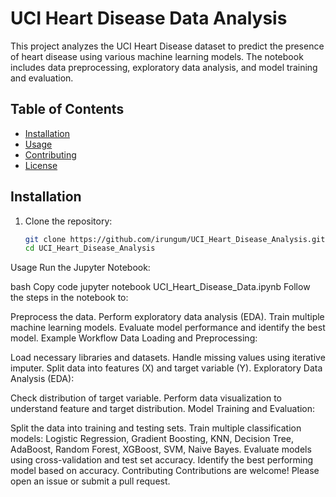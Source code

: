 # UCI Heart Disease Data Analysis

This project analyzes the UCI Heart Disease dataset to predict the presence of heart disease using various machine learning models. The notebook includes data preprocessing, exploratory data analysis, and model training and evaluation.

## Table of Contents

- [Installation](#installation)
- [Usage](#usage)
- [Contributing](#contributing)
- [License](#license)

## Installation

1. Clone the repository:
   ```bash
   git clone https://github.com/irungum/UCI_Heart_Disease_Analysis.git
   cd UCI_Heart_Disease_Analysis

Usage
Run the Jupyter Notebook:

bash
Copy code
jupyter notebook UCI_Heart_Disease_Data.ipynb
Follow the steps in the notebook to:

Preprocess the data.
Perform exploratory data analysis (EDA).
Train multiple machine learning models.
Evaluate model performance and identify the best model.
Example Workflow
Data Loading and Preprocessing:

Load necessary libraries and datasets.
Handle missing values using iterative imputer.
Split data into features (X) and target variable (Y).
Exploratory Data Analysis (EDA):

Check distribution of target variable.
Perform data visualization to understand feature and target distribution.
Model Training and Evaluation:

Split the data into training and testing sets.
Train multiple classification models: Logistic Regression, Gradient Boosting, KNN, Decision Tree, AdaBoost, Random Forest, XGBoost, SVM, Naive Bayes.
Evaluate models using cross-validation and test set accuracy.
Identify the best performing model based on accuracy.
Contributing
Contributions are welcome! Please open an issue or submit a pull request.

